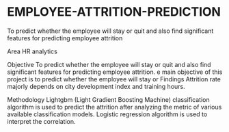 # EMPLOYEE-ATTRITION-PREDICTION
To predict whether the employee will stay or quit and also find significant features for predicting employee attrition

Area
HR analytics

Objective
To predict whether the employee will stay or quit and also find significant features for predicting employee attrition. 
e main objective of this project is to predict whether the employee will stay or
Findings
Attrition rate majorly depends on city development index and training hours.

Methodology
Lightgbm (Light Gradient Boosting Machine) classification algorithm is used to predict the attrition after analyzing the metric of various available classification models. Logistic regression algorithm is used to interpret the correlation.
